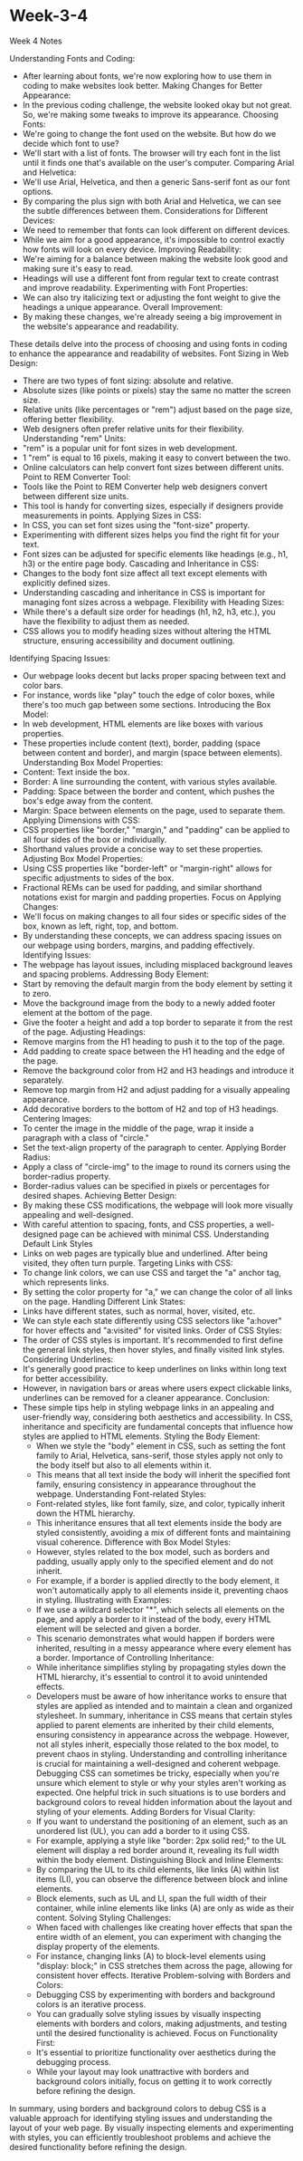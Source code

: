 # Week-3-4

Week 4 Notes 

Understanding Fonts and Coding:
   - After learning about fonts, we're now exploring how to use them in coding to make websites look better.
Making Changes for Better Appearance:
   - In the previous coding challenge, the website looked okay but not great. So, we're making some tweaks to improve its appearance.
Choosing Fonts:
   - We're going to change the font used on the website. But how do we decide which font to use?
   - We'll start with a list of fonts. The browser will try each font in the list until it finds one that's available on the user's computer.
Comparing Arial and Helvetica:
   - We'll use Arial, Helvetica, and then a generic Sans-serif font as our font options.
   - By comparing the plus sign with both Arial and Helvetica, we can see the subtle differences between them.
Considerations for Different Devices:
   - We need to remember that fonts can look different on different devices.
   - While we aim for a good appearance, it's impossible to control exactly how fonts will look on every device.
Improving Readability:
   - We're aiming for a balance between making the website look good and making sure it's easy to read.
   - Headings will use a different font from regular text to create contrast and improve readability.
Experimenting with Font Properties:
   - We can also try italicizing text or adjusting the font weight to give the headings a unique appearance.
Overall Improvement:
   - By making these changes, we're already seeing a big improvement in the website's appearance and readability.

These details delve into the process of choosing and using fonts in coding to enhance the appearance and readability of websites.
Font Sizing in Web Design:
   - There are two types of font sizing: absolute and relative.
   - Absolute sizes (like points or pixels) stay the same no matter the screen size.
   - Relative units (like percentages or "rem") adjust based on the page size, offering better flexibility.
   - Web designers often prefer relative units for their flexibility.
Understanding "rem" Units:
   - "rem" is a popular unit for font sizes in web development.
   - 1 "rem" is equal to 16 pixels, making it easy to convert between the two.
   - Online calculators can help convert font sizes between different units.
Point to REM Converter Tool:
   - Tools like the Point to REM Converter help web designers convert between different size units.
   - This tool is handy for converting sizes, especially if designers provide measurements in points.
Applying Sizes in CSS:
   - In CSS, you can set font sizes using the "font-size" property.
   - Experimenting with different sizes helps you find the right fit for your text.
   - Font sizes can be adjusted for specific elements like headings (e.g., h1, h3) or the entire page body.
Cascading and Inheritance in CSS:
   - Changes to the body font size affect all text except elements with explicitly defined sizes.
   - Understanding cascading and inheritance in CSS is important for managing font sizes across a webpage.
Flexibility with Heading Sizes:
   - While there's a default size order for headings (h1, h2, h3, etc.), you have the flexibility to adjust them as needed.
   - CSS allows you to modify heading sizes without altering the HTML structure, ensuring accessibility and document outlining.


Identifying Spacing Issues:
   - Our webpage looks decent but lacks proper spacing between text and color bars.
   - For instance, words like "play" touch the edge of color boxes, while there's too much gap between some sections.
Introducing the Box Model:
   - In web development, HTML elements are like boxes with various properties.
   - These properties include content (text), border, padding (space between content and border), and margin (space between elements).
Understanding Box Model Properties:
   - Content: Text inside the box.
   - Border: A line surrounding the content, with various styles available.
   - Padding: Space between the border and content, which pushes the box's edge away from the content.
   - Margin: Space between elements on the page, used to separate them.
Applying Dimensions with CSS:
   - CSS properties like "border," "margin," and "padding" can be applied to all four sides of the box or individually.
   - Shorthand values provide a concise way to set these properties.
Adjusting Box Model Properties:
   - Using CSS properties like "border-left" or "margin-right" allows for specific adjustments to sides of the box.
   - Fractional REMs can be used for padding, and similar shorthand notations exist for margin and padding properties.
Focus on Applying Changes:
   - We'll focus on making changes to all four sides or specific sides of the box, known as left, right, top, and bottom.
   - By understanding these concepts, we can address spacing issues on our webpage using borders, margins, and padding effectively.
Identifying Issues:
   - The webpage has layout issues, including misplaced background leaves and spacing problems.
Addressing Body Element:
   - Start by removing the default margin from the body element by setting it to zero.
   - Move the background image from the body to a newly added footer element at the bottom of the page.
   - Give the footer a height and add a top border to separate it from the rest of the page.
Adjusting Headings:
   - Remove margins from the H1 heading to push it to the top of the page.
   - Add padding to create space between the H1 heading and the edge of the page.
   - Remove the background color from H2 and H3 headings and introduce it separately.
   - Remove top margin from H2 and adjust padding for a visually appealing appearance.
   - Add decorative borders to the bottom of H2 and top of H3 headings.
Centering Images:
   - To center the image in the middle of the page, wrap it inside a paragraph with a class of "circle."
   - Set the text-align property of the paragraph to center.
Applying Border Radius:
   - Apply a class of "circle-img" to the image to round its corners using the border-radius property.
   - Border-radius values can be specified in pixels or percentages for desired shapes.
Achieving Better Design:
   - By making these CSS modifications, the webpage will look more visually appealing and well-designed.
   - With careful attention to spacing, fonts, and CSS properties, a well-designed page can be achieved with minimal CSS.
Understanding Default Link Styles
   - Links on web pages are typically blue and underlined. After being visited, they often turn purple.
Targeting Links with CSS:
   - To change link colors, we can use CSS and target the "a" anchor tag, which represents links.
   - By setting the color property for "a," we can change the color of all links on the page.
Handling Different Link States:
   - Links have different states, such as normal, hover, visited, etc.
   - We can style each state differently using CSS selectors like "a:hover" for hover effects and "a:visited" for visited links.
Order of CSS Styles:
   - The order of CSS styles is important. It's recommended to first define the general link styles, then hover styles, and finally visited link styles.
Considering Underlines:
   - It's generally good practice to keep underlines on links within long text for better accessibility.
   - However, in navigation bars or areas where users expect clickable links, underlines can be removed for a cleaner appearance.
Conclusion:
 - These simple tips help in styling webpage links in an appealing and user-friendly way, considering both aesthetics and accessibility.
In CSS, inheritance and specificity are fundamental concepts that influence how styles are applied to HTML elements.
Styling the Body Element:
   - When we style the "body" element in CSS, such as setting the font family to Arial, Helvetica, sans-serif, those styles apply not only to the body itself but also to all elements within it.
   - This means that all text inside the body will inherit the specified font family, ensuring consistency in appearance throughout the webpage.
Understanding Font-related Styles:
   - Font-related styles, like font family, size, and color, typically inherit down the HTML hierarchy.
   - This inheritance ensures that all text elements inside the body are styled consistently, avoiding a mix of different fonts and maintaining visual coherence.
Difference with Box Model Styles:
   - However, styles related to the box model, such as borders and padding, usually apply only to the specified element and do not inherit.
   - For example, if a border is applied directly to the body element, it won't automatically apply to all elements inside it, preventing chaos in styling.
Illustrating with Examples:
   - If we use a wildcard selector "*", which selects all elements on the page, and apply a border to it instead of the body, every HTML element will be selected and given a border.
   - This scenario demonstrates what would happen if borders were inherited, resulting in a messy appearance where every element has a border.
Importance of Controlling Inheritance:
   - While inheritance simplifies styling by propagating styles down the HTML hierarchy, it's essential to control it to avoid unintended effects.
   - Developers must be aware of how inheritance works to ensure that styles are applied as intended and to maintain a clean and organized stylesheet.
In summary, inheritance in CSS means that certain styles applied to parent elements are inherited by their child elements, ensuring consistency in appearance across the webpage. However, not all styles inherit, especially those related to the box model, to prevent chaos in styling. Understanding and controlling inheritance is crucial for maintaining a well-designed and coherent webpage.
Debugging CSS can sometimes be tricky, especially when you're unsure which element to style or why your styles aren't working as expected. One helpful trick in such situations is to use borders and background colors to reveal hidden information about the layout and styling of your elements.
Adding Borders for Visual Clarity:
   - If you want to understand the positioning of an element, such as an unordered list (UL), you can add a border to it using CSS.
   - For example, applying a style like "border: 2px solid red;" to the UL element will display a red border around it, revealing its full width within the body element.
Distinguishing Block and Inline Elements:
   - By comparing the UL to its child elements, like links (A) within list items (LI), you can observe the difference between block and inline elements.
   - Block elements, such as UL and LI, span the full width of their container, while inline elements like links (A) are only as wide as their content.
Solving Styling Challenges:
   - When faced with challenges like creating hover effects that span the entire width of an element, you can experiment with changing the display property of the elements.
   - For instance, changing links (A) to block-level elements using "display: block;" in CSS stretches them across the page, allowing for consistent hover effects.
Iterative Problem-solving with Borders and Colors:
   - Debugging CSS by experimenting with borders and background colors is an iterative process.
   - You can gradually solve styling issues by visually inspecting elements with borders and colors, making adjustments, and testing until the desired functionality is achieved.
Focus on Functionality First:
   - It's essential to prioritize functionality over aesthetics during the debugging process.
   - While your layout may look unattractive with borders and background colors initially, focus on getting it to work correctly before refining the design.

In summary, using borders and background colors to debug CSS is a valuable approach for identifying styling issues and understanding the layout of your web page. By visually inspecting elements and experimenting with styles, you can efficiently troubleshoot problems and achieve the desired functionality before refining the design.


